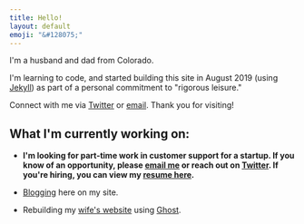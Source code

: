 ```yaml
---
title: Hello!
layout: default
emoji: "&#128075;"
---
```

I'm a husband and dad from Colorado.

I'm learning to code, and started building this site in August 2019 (using [Jekyll](https://jekyllrb.com)) as part of a personal commitment to "rigorous leisure."

Connect with me via [Twitter](https://twitter.com/scott_scharl) or [email](mailto:hello@scottscharl.com). Thank you for visiting!

## What I'm currently working on:

- **I'm looking for part-time work in customer support for a startup. If you know of an opportunity, please [email me](mailto:hello@scottscharl.com) or reach out on [Twitter](https://twitter.com/scott_scharl). If you're hiring, you can view my [resume here](/resume).**

* [Blogging](/blog) here on my site.

* Rebuilding my [wife's website](https://jcscharl.com) using [Ghost](https://ghost.org).
